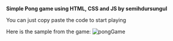**Simple Pong game using HTML, CSS and JS by semihdursungul**

You can just copy paste the code to start playing

Here is the sample from the game:
![pongGame](https://github.com/semihdursungul/front_end_projects/assets/114025283/62a175e4-4bb7-4399-9103-7cd59afb7c42)
